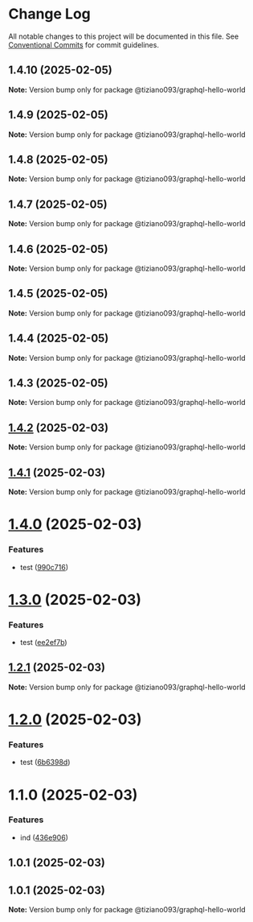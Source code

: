 # Change Log

All notable changes to this project will be documented in this file.
See [Conventional Commits](https://conventionalcommits.org) for commit guidelines.

## 1.4.10 (2025-02-05)

**Note:** Version bump only for package @tiziano093/graphql-hello-world

## 1.4.9 (2025-02-05)

**Note:** Version bump only for package @tiziano093/graphql-hello-world

## 1.4.8 (2025-02-05)

**Note:** Version bump only for package @tiziano093/graphql-hello-world

## 1.4.7 (2025-02-05)

**Note:** Version bump only for package @tiziano093/graphql-hello-world

## 1.4.6 (2025-02-05)

**Note:** Version bump only for package @tiziano093/graphql-hello-world

## 1.4.5 (2025-02-05)

**Note:** Version bump only for package @tiziano093/graphql-hello-world

## 1.4.4 (2025-02-05)

**Note:** Version bump only for package @tiziano093/graphql-hello-world

## 1.4.3 (2025-02-05)

**Note:** Version bump only for package @tiziano093/graphql-hello-world

## [1.4.2](https://github.com/tiziano093/graphql-nodeJS/compare/@tiziano093/graphql-hello-world@1.4.1...@tiziano093/graphql-hello-world@1.4.2) (2025-02-03)

**Note:** Version bump only for package @tiziano093/graphql-hello-world

## [1.4.1](https://github.com/tiziano093/graphql-nodeJS/compare/@tiziano093/graphql-hello-world@1.4.0...@tiziano093/graphql-hello-world@1.4.1) (2025-02-03)

**Note:** Version bump only for package @tiziano093/graphql-hello-world

# [1.4.0](https://github.com/tiziano093/graphql-nodeJS/compare/@tiziano093/graphql-hello-world@1.3.0...@tiziano093/graphql-hello-world@1.4.0) (2025-02-03)

### Features

- test ([990c716](https://github.com/tiziano093/graphql-nodeJS/commit/990c71672e3a2d6a62e7e4e1a528983aca666903))

# [1.3.0](https://github.com/tiziano093/graphql-nodeJS/compare/@tiziano093/graphql-hello-world@1.2.1...@tiziano093/graphql-hello-world@1.3.0) (2025-02-03)

### Features

- test ([ee2ef7b](https://github.com/tiziano093/graphql-nodeJS/commit/ee2ef7b1e3b2cd95bd76a93554a434bc1d29987b))

## [1.2.1](https://github.com/tiziano093/graphql-nodeJS/compare/@tiziano093/graphql-hello-world@1.2.0...@tiziano093/graphql-hello-world@1.2.1) (2025-02-03)

**Note:** Version bump only for package @tiziano093/graphql-hello-world

# [1.2.0](https://github.com/tiziano093/graphql-nodeJS/compare/@tiziano093/graphql-hello-world@1.1.0...@tiziano093/graphql-hello-world@1.2.0) (2025-02-03)

### Features

- test ([6b6398d](https://github.com/tiziano093/graphql-nodeJS/commit/6b6398dc26e9abc77b5f7888961beae25191ad3d))

# 1.1.0 (2025-02-03)

### Features

- ind ([436e906](https://github.com/tiziano093/graphql-nodeJS/commit/436e906aaff89fc97a09a9239ec379927922528c))

## 1.0.1 (2025-02-03)

## 1.0.1 (2025-02-03)

**Note:** Version bump only for package @tiziano093/graphql-hello-world
